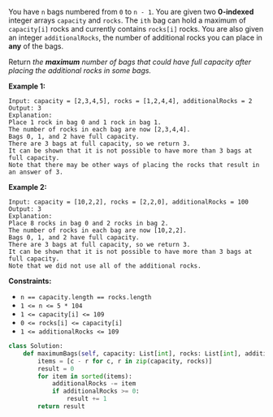 You have  `n`  bags numbered from  `0`  to  `n - 1`. You are given two  **0-indexed**  integer arrays  `capacity`  and  `rocks`. The  `ith`  bag can hold a maximum of  `capacity[i]`  rocks and currently contains  `rocks[i]`  rocks. You are also given an integer  `additionalRocks`, the number of additional rocks you can place in  **any**  of the bags.

Return _the  **maximum**  number of bags that could have full capacity after placing the additional rocks in some bags._

**Example 1:**
```
Input: capacity = [2,3,4,5], rocks = [1,2,4,4], additionalRocks = 2
Output: 3
Explanation:
Place 1 rock in bag 0 and 1 rock in bag 1.
The number of rocks in each bag are now [2,3,4,4].
Bags 0, 1, and 2 have full capacity.
There are 3 bags at full capacity, so we return 3.
It can be shown that it is not possible to have more than 3 bags at full capacity.
Note that there may be other ways of placing the rocks that result in an answer of 3.
```

**Example 2:**
```
Input: capacity = [10,2,2], rocks = [2,2,0], additionalRocks = 100
Output: 3
Explanation:
Place 8 rocks in bag 0 and 2 rocks in bag 2.
The number of rocks in each bag are now [10,2,2].
Bags 0, 1, and 2 have full capacity.
There are 3 bags at full capacity, so we return 3.
It can be shown that it is not possible to have more than 3 bags at full capacity.
Note that we did not use all of the additional rocks.
```

**Constraints:**

-   `n == capacity.length == rocks.length`
-   `1 <= n <= 5 * 104`
-   `1 <= capacity[i] <= 109`
-   `0 <= rocks[i] <= capacity[i]`
-   `1 <= additionalRocks <= 109`


```python
class Solution:
    def maximumBags(self, capacity: List[int], rocks: List[int], additionalRocks: int) -> int:
        items = [c - r for c, r in zip(capacity, rocks)]
        result = 0
        for item in sorted(items):
            additionalRocks -= item
            if additionalRocks >= 0:
                result += 1
        return result
```